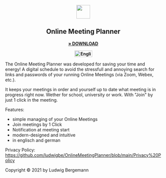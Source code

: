 <p align="center">
  <img src="https://user-images.githubusercontent.com/54584689/119855575-50bfdd80-bf12-11eb-9476-00104f205da1.png" width="44">
</p>

<h2 align="center">
Online Meeting Planner
</h2>

<p align="center">
<a href="//www.microsoft.com/store/apps/9PHVBSLRF6H3?cid=storebadge&ocid=badge"><strong>» DOWNLOAD</strong></a>
</p>


<p align="center">
<a href="//www.microsoft.com/store/apps/9PHVBSLRF6H3?cid=storebadge&ocid=badge"><strong><img src='https://user-images.githubusercontent.com/54584689/120660162-53c54b80-c487-11eb-8af8-48c5409a62d1.PNG' alt='English badge' style='width: 57px; height: 21px;'/></strong></a>
</p>



The Online Meeting Planner was developed for saving your time and energy!
A digital schedule to avoid the stressfull and annoying search for links and passwords of your running Online Meetings (via Zoom, Webex, etc.).

It keeps your meetings in order and yourself up to date what meeting is in progress right now. 
Wether for school, university or work.
With "Join" by just 1 click in the meeting. 

Features: 
- simple managing of your Online Meetings
- Join meetings by 1 Click
- Notification at meeting start
- modern-designed and intuitive
- in englisch and german

Privacy Policy: https://github.com/ludwigbe/OnlineMeetingPlanner/blob/main/Privacy%20Policy

Copyright © 2021 by Ludwig Bergemann




